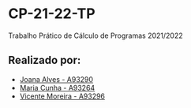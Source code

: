 # CP-21-22-TP
Trabalho Prático de Cálculo de Programas 2021/2022

## Realizado por:
- [Joana Alves - A93290](https://github.com/marshaia)   
- [Maria Cunha - A93264](https://github.com/stellaechild)
- [Vicente Moreira - A93296](https://github.com/VicShadow)
